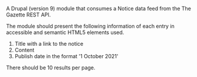A Drupal (version 9) module that consumes a Notice data feed from the The Gazette REST API. 

The module should present the following information of each entry in accessible and semantic HTML5 elements used. 

1. Title with a link to the notice
2. Content
3. Publish date in the format '1 October 2021'

There should be 10 results per page.

